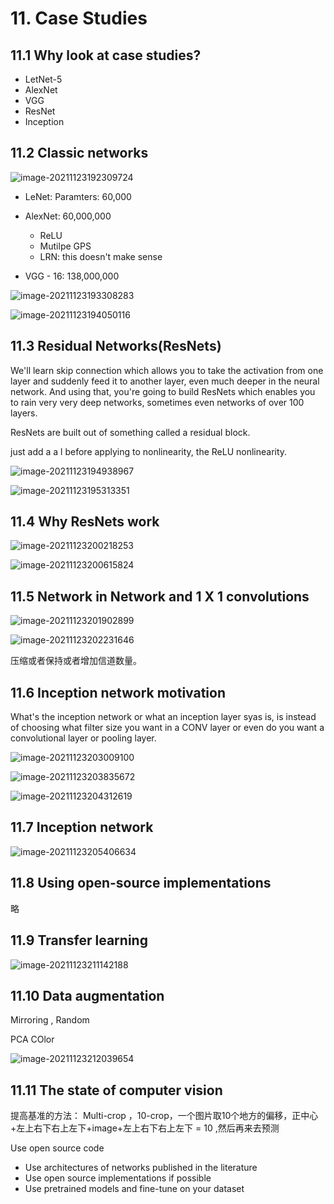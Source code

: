 # 11. Case Studies

## 11.1 Why look at case studies? 

- LetNet-5
- AlexNet
- VGG 
- ResNet
- Inception

## 11.2 Classic networks

![image-20211123192309724](../../pictures/DL11-2-1.png)

- LeNet: Paramters: 60,000 

- AlexNet: 60,000,000
  - ReLU
  - Mutilpe GPS
  - LRN: this doesn't make sense
- VGG - 16: 138,000,000

![image-20211123193308283](../../pictures/DL-11-2-2.png)

![image-20211123194050116](../../pictures/DL11-2-3.png)

## 11.3 Residual Networks(ResNets)

We'll learn skip connection which allows you to take the activation from one layer and suddenly feed it to another layer, even much deeper in the neural network. And using that, you're going to build ResNets which enables you to rain very very deep networks, sometimes even networks of over 100 layers.

ResNets are built out of something called a residual block.

just add a a l before applying to nonlinearity, the ReLU nonlinearity.

![image-20211123194938967](../../pictures/DL11-3-1.png)

![image-20211123195313351](../../pictures/DL11-3-2.png)

## 11.4 Why ResNets work

![image-20211123200218253](../../pictures/DL11-4-1.png)

![image-20211123200615824](../../pictures/DL11-4-2.png)

## 11.5 Network in Network and 1 X 1 convolutions

![image-20211123201902899](../../pictures/DL11-5-1.png)

![image-20211123202231646](../../pictures/DL11-5-2.png)

压缩或者保持或者增加信道数量。

## 11.6 Inception network motivation

What's the inception network or what an inception layer syas is,  is instead of choosing what filter size you want in a CONV layer or even do you want a convolutional layer or pooling layer.

![image-20211123203009100](../../pictures/DL11-6-1.png)

![image-20211123203835672](../../pictures/DL11-6-2.png)

![image-20211123204312619](../../pictures/DL11-6-3.png)

## 11.7 Inception network

![image-20211123205406634](../../pictures/DL11-7-1.png)

## 11.8 Using open-source implementations

略

## 11.9 Transfer learning 

![image-20211123211142188](../../pictures/DL11-9-1.png)

## 11.10 Data augmentation

Mirroring , Random 

PCA COlor 

![image-20211123212039654](../../pictures/DL11-10-1.png)

## 11.11 The state of computer vision 

提高基准的方法： Multi-crop ，10-crop，一个图片取10个地方的偏移，正中心+左上右下右上左下+image+左上右下右上左下 = 10 ,然后再来去预测

Use open source code 

- Use architectures of networks published in the literature 
- Use open source implementations if possible 
- Use pretrained models and fine-tune on your dataset





























 























































